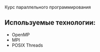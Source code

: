 Курс параллельного программирования

**Используемые технологии:**
---
* OpenMP
* MPI
* POSIX Threads